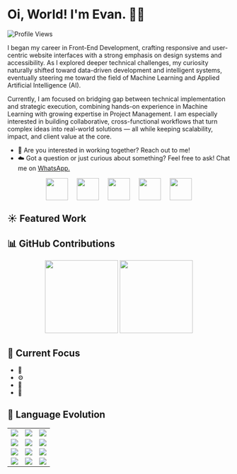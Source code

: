 # Oi, World! I'm Evan. 👋🏼

![Profile Views](https://komarev.com/ghpvc/?username=ICodeStuff5&label=Profile%20views&color=60598F&style=flat)

<div class="github-introduction">
  
  I began my career in Front-End Development, crafting responsive and user-centric website interfaces with a strong emphasis on design systems and accessibility.
  As I explored deeper technical challenges, my curiosity naturally shifted toward data-driven development and intelligent systems, eventually steering me toward the field of Machine Learning and Applied Artificial Intelligence (AI).
  <br>
  
  Currently, I am focused on bridging gap between technical implementation and strategic execution, combining hands-on experience in Machine Learning with growing expertise in Project Management.
  I am especially interested in building collaborative, cross-functional workflows that turn complex ideas into real-world solutions — all while keeping scalability, impact, and client value at the core.
  <br>
  
</div>

- 💼 Are you interested in working together? Reach out to me!
- ☁️ Got a question or just curious about something? Feel free to ask! Chat me on <a href="https://wa.me/+971504196249" target="_blank">WhatsApp.</a>

<div class="badges-intro" style="display: flex; justify-content: center; align-items: center; align-items: center; gap: 20px; flex-wrap: wrap;">
  <img src="https://img.icons8.com/?size=100&id=iWw83PVcBpLw&format=png&color=000000" width="50">
  <img src="https://img.icons8.com/?size=100&id=W0YEwBDDfTeu&format=png&color=000000" width="50">
  <img src="https://img.icons8.com/?size=100&id=xBW8JMtsQGFC&format=png&color=000000" width="50">
  <img src="https://img.icons8.com/?size=100&id=MWiBjkuHeMVq&format=png&color=000000" width="50">
  <img src="https://img.icons8.com/?size=100&id=dJjTWMogzFzg&format=png&color=000000" width="50">
</div>

## ☀️ Featured Work

## 📊 GitHub Contributions

<div class="badges-githubstats">
  <p align="center">
    <img src="https://github-readme-stats.vercel.app/api?username=ICreateStuff5&theme=transparent&show_icons=true&hide_border=true&count_private=true" height="165">
    <img src="https://github-readme-streak-stats.herokuapp.com/?user=ICreateStuff5&theme=transparent&hide_border=true&count_private=true" height="165">
  </p>
</div>

## 🚀 Current Focus

- 🔭
- ⚙️ 
- 🌱
- 🧪

## 🧰 Language Evolution

<div align="center">
  <table>
    <tr>
      <td align="center"><img src="https://img.shields.io/badge/Then-333333?style=flat&logoColor=white"></td>
      <td align="center"><img src="https://img.shields.io/badge/Now-483699?style=flat&logoColor=white"></td>
      <td align="center"><img src="https://img.shields.io/badge/Exploring-2B90D9?style=flat&logoColor=white"></td>
    </tr>
    <tr>
      <td>
        <div style="display: flex; flex-direction: column; gap: 5px;">
          <img src="https://img.shields.io/badge/HTML-0078D6?style=flat&logo=html5&logoColor=white">
          <img src="https://img.shields.io/badge/CSS-007ACC?style=flat&logo=css&logoColor=white">
          <img src="https://img.shields.io/badge/JavaScript-5391FE?style=flat&logo=javascript&logoColor=white">
        </div>
      </td>
      <td>
        <div style="display: flex; flex-direction: column; gap: 5px;">
          <img src="https://img.shields.io/badge/React-1793D1?style=flat&logo=react&logoColor=white">
          <img src="https://img.shields.io/badge/TailwindCSS-41A6B9?style=flat&logo=tailwindcss&logoColor=white">
          <img src="https://img.shields.io/badge/Angular-2357A143?style=flat&logo=angular&logoColor=white">
        </div>
      </td>
      <td>
        <div style="display: flex; flex-direction: column; gap: 5px;">
          <img src="https://img.shields.io/badge/Node.js-5277C3?style=flat&logo=nodedotjs&logoColor=white">
          <img src="https://img.shields.io/badge/PHP-326CE5?style=flat&logo=php&logoColor=white">
          <img src="https://img.shields.io/badge/Python-000000?style=flat&logo=python&logoColor=white">
        </div>
      </td>
    </tr>
  </table>
</div>
